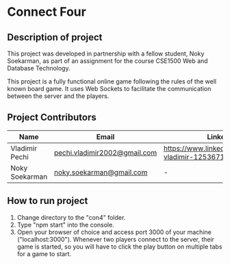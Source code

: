 # Connect Four

## Description of project

This project was developed in partnership with a fellow student, Noky Soekarman, as part of an assignment for the course CSE1500 Web and Database Technology.

This project is a fully functional online game following the rules of the well known board game. It uses Web Sockets to facilitate the communication between the server and the players.

## Project Contributors

| Name | Email | LinkedIn |
|----------------|------------------------------|-------------------------------------------------------|
| Vladimir Pechi | pechi.vladimir2002@gmail.com | https://www.linkedin.com/in/pechi-vladimir-125367177/ |
| Noky Soekarman | noky.soekarman@gmail.com     | -                                                     |

## How to run project
1. Change directory to the "con4" folder.
2. Type "npm start" into the console.
3. Open your browser of choice and access port 3000 of your machine ("localhost:3000"). Whenever two players connect to the server, their game is started, so you will have to click the play button on multiple tabs for a game to start.